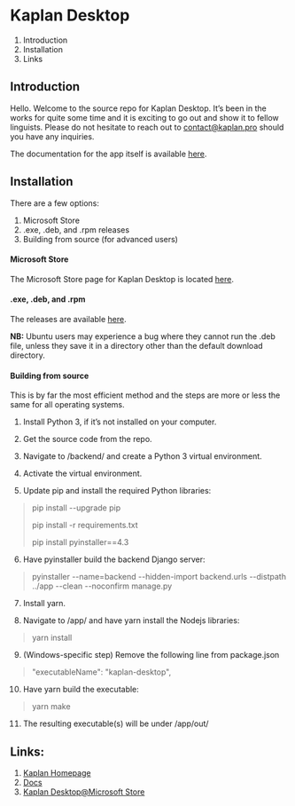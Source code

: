# Kaplan Desktop
1. Introduction
2. Installation
3. Links

## Introduction

Hello. Welcome to the source repo for Kaplan Desktop. It’s been in the works for quite some time and it is exciting to go out and show it to fellow linguists. Please do not hesitate to reach out to contact@kaplan.pro should you have any inquiries.

The documentation for the app itself is available [here](https://kaplan.pro/docs).

## Installation
There are a few options:
1. Microsoft Store
2. .exe, .deb, and .rpm releases
3. Building from source (for advanced users)

#### Microsoft Store
The Microsoft Store page for Kaplan Desktop is located [here](https://www.microsoft.com/en-us/p/kaplan-desktop/9nb1v5xzbmx2).

#### .exe, .deb, and .rpm
The releases are available [here](https://github.com/kaplanPRO/kaplan-desktop/releases/latest).

**NB:** Ubuntu users may experience a bug where they cannot run the .deb file, unless they save it in a directory other than the default download directory.

#### Building from source

This is by far the most efficient method and the steps are more or less the same for all operating systems.

1. Install Python 3, if it’s not installed on your computer.

2. Get the source code from the repo.

3. Navigate to /backend/ and create a Python 3 virtual environment.

4. Activate the virtual environment.

5. Update pip and install the required Python libraries:

  > pip install --upgrade pip
  >
  > pip install -r requirements.txt
  >
  > pip install pyinstaller==4.3

6. Have pyinstaller build the backend Django server:

  > pyinstaller --name=backend --hidden-import backend.urls --distpath ../app --clean --noconfirm manage.py

7. Install yarn.

8. Navigate to /app/ and have yarn install the Nodejs libraries:

  > yarn install

9. (Windows-specific step) Remove the following line from package.json

  > "executableName": "kaplan-desktop",

10. Have yarn build the executable:

  > yarn make

11. The resulting executable(s) will be under /app/out/

## Links:
1. [Kaplan Homepage](https://kaplan.pro)
1. [Docs](https://kaplan.pro/#/docs)
1. [Kaplan Desktop@Microsoft Store](https://www.microsoft.com/en-us/p/kaplan-desktop/9nb1v5xzbmx2)
